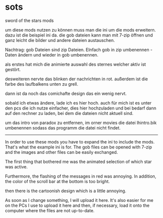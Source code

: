 # sots
sword of the stars mods

um diese mods nutzen zu können muss man die ini um die mods erweitern. dazu ist die beispiel ini da.
die gob dateien kann man mit 7-zip öffnen und ganz leicht die bilder und andere dateien austauschen.

Nachtrag: gob Dateien sind zip Dateien. EInfach gob in zip umbenennen - Daten ändern und wieder in gob umbenennen.

als erstes hat mich die animierte auswahl des sternes welcher aktiv ist gestört.

desweiteren nervte das blinken der nachrichten in rot.
außerdem ist die farbe des laufbalkens unten zu grell.

dann ist da noch das comichafte design das ein wenig nervt.

sobald ich etwas ändere, lade ich es hier hoch.
auch für mich ist es unter den pcs die ich nutze einfacher, dies hier hochzuladen und bei bedarf dann auf den rechner zu laden, bei dem die dateien nicht aktuell sind.

um das intro von paradox zu entfernen, im orner movies die datei lhintro.bik umbenennen sodass das programm die datei nicht findet.

------

In order to use these mods you have to expand the ini to include the mods.  That's what the example ini is for.
 The gob files can be opened with 7-zip and the images and other files can be easily exchanged.

 The first thing that bothered me was the animated selection of which star was active.

 Furthermore, the flashing of the messages in red was annoying.
 In addition, the color of the scroll bar at the bottom is too bright.

 then there is the cartoonish design which is a little annoying.

 As soon as I change something, I will upload it here.
 It's also easier for me on the PCs I use to upload it here and then, if necessary, load it onto the computer where the files are not up-to-date.
